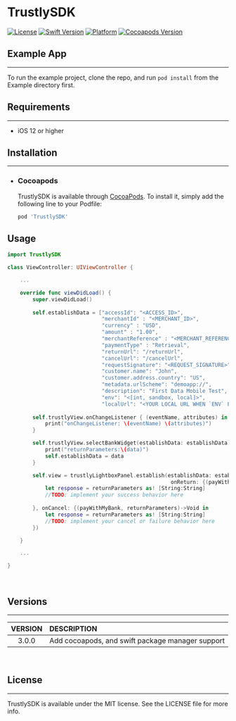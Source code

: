 # TrustlySDK

[![License](https://badgen.net/badge/license/MIT/blue?icon=swift)](https://cocoapods.org/pods/TrustlySDK)
[![Swift Version](https://badgen.net/badge/swift/5/orange?icon=swift)](https://cocoapods.org/pods/TrustlySDK)
[![Platform](https://badgen.net/badge/iOS/v12/green?icon=swift)](https://cocoapods.org/pods/TrustlySDK)
[![Cocoapods Version](https://badgen.net/badge/cocoapods/1.12.0/blue?icon=swift)](https://cocoapods.org/pods/TrustlySDK)

## Example App
---
To run the example project, clone the repo, and run `pod install` from the Example directory first.

## Requirements
---
- iOS 12 or higher

## Installation
---
- ### Cocoapods
    TrustlySDK is available through [CocoaPods](https://cocoapods.org). To install
    it, simply add the following line to your Podfile:

    ```ruby
    pod 'TrustlySDK'
    ```

## Usage

```swift
import TrustlySDK

class ViewController: UIViewController {

    ...

    override func viewDidLoad() {
        super.viewDidLoad()
        
        self.establishData = ["accessId": "<ACCESS_ID>",
                              "merchantId" : "<MERCHANT_ID>",
                              "currency" : "USD",
                              "amount" : "1.00",
                              "merchantReference" : "<MERCHANT_REFERENCE>",
                              "paymentType" : "Retrieval",
                              "returnUrl": "/returnUrl",
                              "cancelUrl": "/cancelUrl",
                              "requestSignature": "<REQUEST_SIGNATURE>",
                              "customer.name": "John",
                              "customer.address.country": "US",
                              "metadata.urlScheme": "demoapp://",
                              "description": "First Data Mobile Test",
                              "env": "<[int, sandbox, local]>",
                              "localUrl": "<YOUR LOCAL URL WHEN `ENV` PROPERTY IS `LOCAL` (ex: https://192.168.0.30:8000)>"]
        
        self.trustlyView.onChangeListener { (eventName, attributes) in
            print("onChangeListener: \(eventName) \(attributes)")
        }

        self.trustlyView.selectBankWidget(establishData: establishData) { (view, data) in
            print("returnParameters:\(data)")
            self.establishData = data
        }

        self.view = trustlyLightboxPanel.establish(establishData: establishData,
                                                    onReturn: {(payWithMyBank, returnParameters)->Void in
            let response = returnParameters as! [String:String]
            //TODO: implement your success behavior here
            
        }, onCancel: {(payWithMyBank, returnParameters)->Void in
            let response = returnParameters as! [String:String]
            //TODO: implement your cancel or failure behavior here
        })

    }

    ...

}
```
<br />

## Versions
___

| VERSION   | DESCRIPTION |
| :-------:   | :----------- |
3.0.0     | Add cocoapods, and swift package manager support


<br />

## License
___

TrustlySDK is available under the MIT license. See the LICENSE file for more info.


